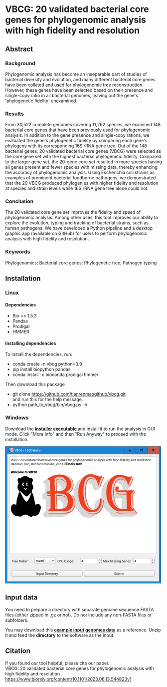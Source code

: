 # VBCG: 20 validated bacterial core genes for phylogenomic analysis with high fidelity and resolution
## Abstract
### Background
Phylogenomic analysis has become an inseparable part of studies of bacterial diversity and evolution, and many different bacterial core genes have been collated and used for phylogenomic tree reconstruction. However, these genes have been selected based on their presence and single-copy ratio in all bacterial genomes, leaving out the gene's 'phylogenetic fidelity' unexamined. 
### Results
From 30,522 complete genomes covering 11,262 species, we examined 148 bacterial core genes that have been previously used for phylogenomic analysis. In addition to the gene presence and single-copy rations, we evaluated the gene's phylogenetic fidelity by comparing each gene's phylogeny with its corresponding 16S rRNA gene tree. Out of the 148 bacterial genes, 20 validated bacterial core genes (VBCG) were selected as the core gene set with the highest bacterial phylogenetic fidelity. Compared to the larger gene set, the 20-gene core set resulted in more species having all genes present and fewer species with missing data, thereby enhancing the accuracy of phylogenomic analysis. Using Escherichia coli strains as examples of prominent bacterial foodborne pathogens, we demonstrated that the 20 VBCG produced phylogenies with higher fidelity and resolution at species and strain levels while 16S rRNA gene tree alone could not. 
### Conclusion
The 20 validated core gene set improves the fidelity and speed of phylogenomic analysis. Among other uses, this tool improves our ability to explore the evolution, typing and tracking of bacterial strains, such as human pathogens. We have developed a Python pipeline and a desktop graphic app (available on GitHub) for users to perform phylogenomic analysis with high fidelity and resolution.
### Keywords
Phylogenomics; Bacterial core genes; Phylogenetic tree; Pathogen typing 

## Installation
### Linux
#### Dependencies
- Bio >= 1.5.3<br>
- Pandas<br>
- Prodigal<br>
- HMMER<br>
#### Installing dependencies
To install the dependencies, run:<br>
- conda create -n vbcg python=3.9<br>
- pip install biopython pandas<br>
- conda install -c bioconda prodigal hmmer

Then download this package<br>
- git clone https://github.com/tianrenmaogithub/vbcg.git<br>
and run this for the help message.<br>
- python path_to_vbcg/bin/vbcg.py -h

### Windows
Download the <a href='https://hts.iit.edu/static/files/vbcg_v1.3_setup.exe'> <b> installer executable </b> </a> and install it to run the analysis in GUI mode. Click "More Info" and then "Run Anyway" to proceed with the installation.

<img src='gui.jpg' width=500px>

## Input data
You need to prepare a directory with separate genome sequence FASTA files (either zipped in .gz or not). Do not include any non-FASTA files or subfolders.

You may download this <a href='https://hts.iit.edu/static/files/example_input_genomes.zip'><b>example input genomes data</b></a> as a reference. Unzip it and feed the <b>directory</b> to the software as the input.

## Citation
If you found our tool helpful, please cite our paper.<br>
VBCG: 20 validated bacterial core genes for phylogenomic analysis with high fidelity and resolution<br>
https://www.biorxiv.org/content/10.1101/2023.06.13.544823v1
